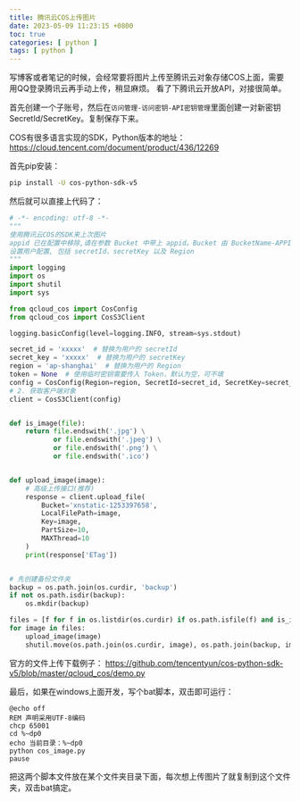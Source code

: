 ```yaml
---
title: 腾讯云COS上传图片
date: 2023-05-09 11:23:15 +0800
toc: true
categories: [ python ]
tags: [ python ]
---
```


写博客或者笔记的时候，会经常要将图片上传至腾讯云对象存储COS上面，需要用QQ登录腾讯云再手动上传，稍显麻烦。
看了下腾讯云开放API，对接很简单。

首先创建一个子账号，然后在`访问管理-访问密钥-API密钥管理`里面创建一对新密钥SecretId/SecretKey。复制保存下来。

COS有很多语言实现的SDK，Python版本的地址：<https://cloud.tencent.com/document/product/436/12269>

首先pip安装：

```bash
pip install -U cos-python-sdk-v5
```
<!-- more -->

然后就可以直接上代码了：

```python
# -*- encoding: utf-8 -*-
"""
使用腾讯云COS的SDK来上次图片
appid 已在配置中移除,请在参数 Bucket 中带上 appid。Bucket 由 BucketName-APPID 组成
设置用户配置, 包括 secretId，secretKey 以及 Region
"""
import logging
import os
import shutil
import sys

from qcloud_cos import CosConfig
from qcloud_cos import CosS3Client

logging.basicConfig(level=logging.INFO, stream=sys.stdout)

secret_id = 'xxxxx'  # 替换为用户的 secretId
secret_key = 'xxxxx'  # 替换为用户的 secretKey
region = 'ap-shanghai'  # 替换为用户的 Region
token = None  # 使用临时密钥需要传入 Token，默认为空，可不填
config = CosConfig(Region=region, SecretId=secret_id, SecretKey=secret_key, Token=token)
# 2. 获取客户端对象
client = CosS3Client(config)


def is_image(file):
    return file.endswith('.jpg') \
           or file.endswith('.jpeg') \
           or file.endswith('.png') \
           or file.endswith('.ico')


def upload_image(image):
    # 高级上传接口(推荐)
    response = client.upload_file(
        Bucket='xnstatic-1253397658',
        LocalFilePath=image,
        Key=image,
        PartSize=10,
        MAXThread=10
    )
    print(response['ETag'])


# 先创建备份文件夹
backup = os.path.join(os.curdir, 'backup')
if not os.path.isdir(backup):
    os.mkdir(backup)

files = [f for f in os.listdir(os.curdir) if os.path.isfile(f) and is_image(f)]
for image in files:
    upload_image(image)
    shutil.move(os.path.join(os.curdir, image), os.path.join(backup, image))
```

官方的文件上传下载例子：
<https://github.com/tencentyun/cos-python-sdk-v5/blob/master/qcloud_cos/demo.py>

最后，如果在windows上面开发，写个bat脚本，双击即可运行：

```batch
@echo off
REM 声明采用UTF-8编码
chcp 65001
cd %~dp0
echo 当前目录：%~dp0
python cos_image.py
pause
```

把这两个脚本文件放在某个文件夹目录下面，每次想上传图片了就复制到这个文件夹，双击bat搞定。
